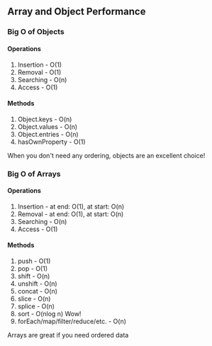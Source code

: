 ## Array and Object Performance

### Big O of Objects 

#### Operations

1. Insertion - O(1)
2. Removal - O(1)
3. Searching - O(n)
4. Access - O(1)

#### Methods

1. Object.keys - O(n)
2. Object.values - O(n)
3. Object.entries - O(n)
4. hasOwnProperty - O(1)

When you don't need any ordering,
objects are an excellent choice!

### Big O of Arrays

#### Operations

1. Insertion - at end: O(1), at start: O(n) 
2. Removal - at end: O(1), at start: O(n)
3. Searching - O(n)
4. Access - O(1)

#### Methods

1. push - O(1)
2. pop - O(1)
3. shift - O(n)
4. unshift - O(n)
5. concat - O(n)
6. slice - O(n)
7. splice - O(n)
8. sort - O(nlog n) Wow!
9. forEach/map/filter/reduce/etc. - O(n)

Arrays are great if you need ordered data




